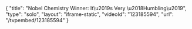 {
    "title": "Nobel Chemistry Winner: It\u2019s Very \u2018Humbling\u2019",
    "type": "solo",
    "layout": "iframe-static",
    "videoId": "123185594",
    "url": "\/tvpembed\/123185594"
}